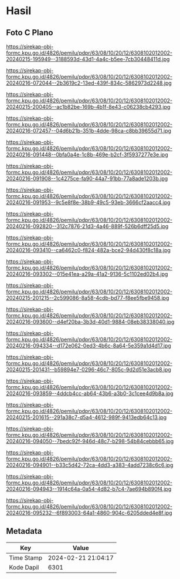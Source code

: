 # Hasil

## Foto C Plano

https://sirekap-obj-formc.kpu.go.id/4826/pemilu/pdpr/63/08/10/20/12/6308102012002-20240215-195949--3188593d-43d1-4a4c-b5ee-7cb30448411d.jpg

https://sirekap-obj-formc.kpu.go.id/4826/pemilu/pdpr/63/08/10/20/12/6308102012002-20240216-072044--2b3619c2-13ed-439f-834c-5862973d2248.jpg

https://sirekap-obj-formc.kpu.go.id/4826/pemilu/pdpr/63/08/10/20/12/6308102012002-20240215-200405--ac1b82be-169b-4b1f-8e43-c06238cb4293.jpg

https://sirekap-obj-formc.kpu.go.id/4826/pemilu/pdpr/63/08/10/20/12/6308102012002-20240216-072457--04d6b21b-351b-4dde-98ca-c8bb39655d71.jpg

https://sirekap-obj-formc.kpu.go.id/4826/pemilu/pdpr/63/08/10/20/12/6308102012002-20240216-091448--0bfa0a4e-1c8b-469e-b2cf-3f5937277e3e.jpg

https://sirekap-obj-formc.kpu.go.id/4826/pemilu/pdpr/63/08/10/20/12/6308102012002-20240216-091908--1c4275ce-fa90-44a7-91bb-77a8ade1203b.jpg

https://sirekap-obj-formc.kpu.go.id/4826/pemilu/pdpr/63/08/10/20/12/6308102012002-20240216-091953--9c5e8f8e-38b9-49c5-93eb-3666cf2aacc4.jpg

https://sirekap-obj-formc.kpu.go.id/4826/pemilu/pdpr/63/08/10/20/12/6308102012002-20240216-092820--312c7876-21d3-4a46-889f-526b6dff25d5.jpg

https://sirekap-obj-formc.kpu.go.id/4826/pemilu/pdpr/63/08/10/20/12/6308102012002-20240216-093410--ca6462c0-f824-482a-bce2-94d430f8c18a.jpg

https://sirekap-obj-formc.kpu.go.id/4826/pemilu/pdpr/63/08/10/20/12/6308102012002-20240216-093302--015e41ea-a29a-41a2-9136-5c1102ed02b4.jpg

https://sirekap-obj-formc.kpu.go.id/4826/pemilu/pdpr/63/08/10/20/12/6308102012002-20240215-201215--2c599086-8a58-4cdb-bd77-f8ee5fbe9458.jpg

https://sirekap-obj-formc.kpu.go.id/4826/pemilu/pdpr/63/08/10/20/12/6308102012002-20240216-093600--d4ef20ba-3b3d-40d1-9884-08eb38338040.jpg

https://sirekap-obj-formc.kpu.go.id/4826/pemilu/pdpr/63/08/10/20/12/6308102012002-20240216-094334--d172e062-0ed3-4b6c-8a64-5e359a1d4d17.jpg

https://sirekap-obj-formc.kpu.go.id/4826/pemilu/pdpr/63/08/10/20/12/6308102012002-20240215-201431--b59894e7-0296-46c7-805c-9d2d51e3acb8.jpg

https://sirekap-obj-formc.kpu.go.id/4826/pemilu/pdpr/63/08/10/20/12/6308102012002-20240216-093859--4ddcb4cc-ab64-43b6-a3b0-3c1cee4d9b8a.jpg

https://sirekap-obj-formc.kpu.go.id/4826/pemilu/pdpr/63/08/10/20/12/6308102012002-20240215-201615--291a38c7-d5a4-4612-989f-9413edb64c13.jpg

https://sirekap-obj-formc.kpu.go.id/4826/pemilu/pdpr/63/08/10/20/12/6308102012002-20240216-094050--7bedc92f-946d-48c7-b298-54b84cebbb65.jpg

https://sirekap-obj-formc.kpu.go.id/4826/pemilu/pdpr/63/08/10/20/12/6308102012002-20240216-094901--b33c5d42-72ca-4dd3-a383-4add7238c6c6.jpg

https://sirekap-obj-formc.kpu.go.id/4826/pemilu/pdpr/63/08/10/20/12/6308102012002-20240216-094943--1914c64a-0a54-4d82-b7c4-7ae694b890f4.jpg

https://sirekap-obj-formc.kpu.go.id/4826/pemilu/pdpr/63/08/10/20/12/6308102012002-20240216-095232--6f893003-64a1-4860-904c-6205dded4e8f.jpg


## Metadata

| Key        | Value               |
| ---------- | ------------------- |
| Time Stamp | 2024-02-21 21:04:17 |
| Kode Dapil | 6301                |



